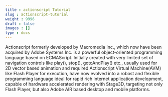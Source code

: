 ```yaml
---
title : actionscript Tutorial
slug : actionscript-tutorial
weight : 9996
draft : false
images : []
type : docs
---
```


Actionscript formerly developed by Macromedia Inc., which now have been acquired by Adobe Systems Inc. is a powerful object-oriented programming language based on ECMAScript. Initially created with very limited set of navigation controls like play(), stop(), gotoAndPlay() etc., usually used for 2D vector based animation and required Actionscript Virtual Machine(AVM) like Flash Player for execution, have now evolved into a robost and flexible programming language ideal for rapid rich internet application development, capable of hardware accelerated rendering with Stage3D, targeting not only Flash Player, but also Adobe AIR based desktop and mobile platforms.

